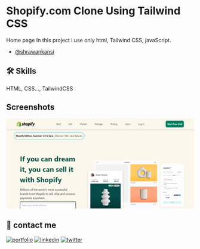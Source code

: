 
# Shopify.com Clone Using Tailwind CSS


Home page 
In this project i use only html, Tailwind CSS, javaScript.



- [@shrawankansi](https://www.github.com/shrawankansi)





## 🛠 Skills
HTML, CSS..., TailwindCSS


## Screenshots

![App Screenshot](https://github.com/shrawankansi/Shopify-Clone/blob/main/screenshot.png)


## 🔗 contact me
[![portfolio](https://img.shields.io/badge/my_portfolio-000?style=for-the-badge&logo=ko-fi&logoColor=white)](https://katherinempeterson.com/)
[![linkedin](https://img.shields.io/badge/linkedin-0A66C2?style=for-the-badge&logo=linkedin&logoColor=white)](https://www.linkedin.com/shrawankansi)
[![twitter](https://img.shields.io/badge/twitter-1DA1F2?style=for-the-badge&logo=twitter&logoColor=white)](https://twitter.com/shrawankansi)

